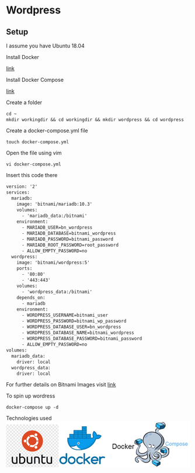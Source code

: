 # Wordpress

## Setup

I assume you have Ubuntu 18.04

Install Docker

[link](https://docs.docker.com/install/linux/docker-ce/ubuntu/)

Install Docker Compose

[link](https://docs.docker.com/compose/install/)

Create a folder

```
cd ~
mkdir workingdir && cd workingdir && mkdir wordpress && cd wordpress
```

Create a docker-compose.yml file
```
touch docker-compose.yml
```

Open the file using vim

```
vi docker-compose.yml
```

Insert this code there
```
version: '2'
services:
  mariadb:
    image: 'bitnami/mariadb:10.3'
    volumes:
      - 'mariadb_data:/bitnami'
    environment:
      - MARIADB_USER=bn_wordpress
      - MARIADB_DATABASE=bitnami_wordpress
      - MARIADB_PASSWORD=bitnami_password
      - MARIADB_ROOT_PASSWORD=root_password
      - ALLOW_EMPTY_PASSWORD=no
  wordpress:
    image: 'bitnami/wordpress:5'
    ports:
      - '80:80'
      - '443:443'
    volumes:
      - 'wordpress_data:/bitnami'
    depends_on:
      - mariadb
    environment:
      - WORDPRESS_USERNAME=bitnami_user
      - WORDPRESS_PASSWORD=bitnami_wp_password
      - WORDPRESS_DATABASE_USER=bn_wordpress
      - WORDPRESS_DATABASE_NAME=bitnami_wordpress
      - WORDPRESS_DATABASE_PASSWORD=bitnami_password
      - ALLOW_EMPTY_PASSWORD=no
volumes:
  mariadb_data:
    driver: local
  wordpress_data:
    driver: local
```

For further details on Bitnami Images visit [link](https://hub.docker.com/r/bitnami/wordpress)

To spin up wordress
```
docker-compose up -d
```

Technologies used
![alt text](img/tech_for_project1.jpg)